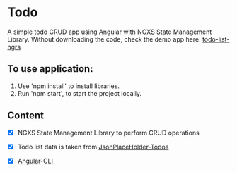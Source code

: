 # Todo
A simple todo CRUD app using Angular with NGXS State Management Library.
Without downloading the code, check the demo app here: [todo-list-ngrs](www.google.com)

## To use application: 
1. Use 'npm install' to install libraries.
2. Run 'npm start', to start the project locally.

## Content
- [X] NGXS State Management Library to perform CRUD operations
- [X] Todo list data is taken from [JsonPlaceHolder-Todos](https://jsonplaceholder.typicode.com/users/1/todos)
- [X] [Angular-CLI](https://cli.angular.io/)

